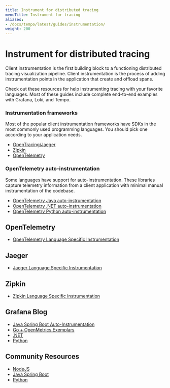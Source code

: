 ```yaml
---
title: Instrument for distributed tracing
menuTitle: Instrument for tracing
aliases:
- /docs/tempo/latest/guides/instrumentation/
weight: 200
---
```



# Instrument for distributed tracing

Client instrumentation is the first building block to a functioning distributed tracing visualization pipeline.
Client instrumentation is the process of adding instrumentation points in the application that create and offload spans.

Check out these resources for help instrumenting tracing with your favorite languages.
Most of these guides include complete end-to-end examples with Grafana, Loki, and Tempo.

### Instrumentation frameworks

Most of the popular client instrumentation frameworks
have SDKs in the most commonly used programming languages.
You should pick one according to your application needs.

* [OpenTracing/Jaeger](https://www.jaegertracing.io/docs/latest/client-libraries/)
* [Zipkin](https://zipkin.io/pages/tracers_instrumentation)
* [OpenTelemetry](https://opentelemetry.io/docs/concepts/instrumenting/)

### OpenTelemetry auto-instrumentation

Some languages have support for auto-instrumentation. These libraries capture telemetry
information from a client application with minimal manual instrumentation of the codebase.

* [OpenTelemetry Java auto-instrumentation](https://github.com/open-telemetry/opentelemetry-java-instrumentation)
* [OpenTelemetry .NET auto-instrumentation](https://github.com/open-telemetry/opentelemetry-dotnet-instrumentation)
* [OpenTelemetry Python auto-instrumentation](https://github.com/open-telemetry/opentelemetry-python-contrib)

## OpenTelemetry

- [OpenTelemetry Language Specific Instrumentation](https://opentelemetry.io/docs/instrumentation/)

## Jaeger
- [Jaeger Language Specific Instrumentation](https://www.jaegertracing.io/docs/latest/client-libraries/)

## Zipkin
- [Zipkin Language Specific Instrumentation](https://zipkin.io/pages/tracers_instrumentation.html)

## Grafana Blog

- [Java Spring Boot Auto-Instrumentation](/blog/2021/02/03/auto-instrumenting-a-java-spring-boot-application-for-traces-and-logs-using-opentelemetry-and-grafana-tempo/)
- [Go + OpenMetrics Exemplars](/blog/2020/11/09/trace-discovery-in-grafana-tempo-using-prometheus-exemplars-loki-2.0-queries-and-more/)
- [.NET](/blog/2021/02/11/instrumenting-a-.net-web-api-using-opentelemetry-tempo-and-grafana-cloud/)
- [Python](/blog/2021/05/04/get-started-with-distributed-tracing-and-grafana-tempo-using-foobar-a-demo-written-in-python/)

## Community Resources

- [NodeJS](https://github.com/mnadeem/nodejs-opentelemetry-tempo)
- [Java Spring Boot](https://github.com/mnadeem/boot-opentelemetry-tempo)
- [Python](https://github.com/dgzlopes/foobar-demo)
